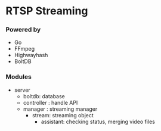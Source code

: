 # RTSP Streaming

### Powered by 

* Go
* FFmpeg
* Highwayhash
* BoltDB


### Modules

* server
    - boltdb: database
    - controller : handle API
    - manager : streaming manager
        - stream: streaming object
            -  assistant: checking status, merging video files


